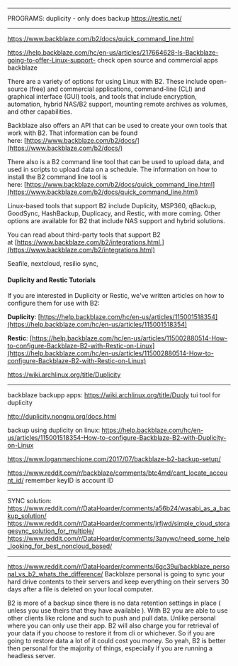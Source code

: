 ___
PROGRAMS:
duplicity - only does backup
https://restic.net/
___


https://www.backblaze.com/b2/docs/quick_command_line.html


https://help.backblaze.com/hc/en-us/articles/217664628-Is-Backblaze-going-to-offer-Linux-support-
check open source and commercial apps
backblaze 

There are a variety of options for using Linux with B2. These include open-source (free) and commercial applications, command-line (CLI) and graphical interface (GUI) tools, and tools that include encryption, automation, hybrid NAS/B2 support, mounting remote archives as volumes, and other capabilities.

Backblaze also offers an API that can be used to create your own tools that work with B2. That information can be found here: [https://www.backblaze.com/b2/docs/](https://www.backblaze.com/b2/docs/)

There also is a B2 command line tool that can be used to upload data, and used in scripts to upload data on a schedule. The information on how to install the B2 command line tool is here: [https://www.backblaze.com/b2/docs/quick_command_line.html](https://www.backblaze.com/b2/docs/quick_command_line.html)


Linux-based tools that support B2 include Duplicity, MSP360, qBackup, GoodSync, HashBackup, Duplicacy, and Restic, with more coming. Other options are available for B2 that include NAS support and hybrid solutions.

You can read about third-party tools that support B2 at [https://www.backblaze.com/b2/integrations.html.](https://www.backblaze.com/b2/integrations.html)

Seafile, nextcloud, resilio sync, 

#### **Duplicity and Restic Tutorials**

If you are interested in Duplicity or Restic, we've written articles on how to configure them for use with B2:

**Duplicity**: [https://help.backblaze.com/hc/en-us/articles/115001518354](https://help.backblaze.com/hc/en-us/articles/115001518354)

**Restic**: [https://help.backblaze.com/hc/en-us/articles/115002880514-How-to-configure-Backblaze-B2-with-Restic-on-Linux](https://help.backblaze.com/hc/en-us/articles/115002880514-How-to-configure-Backblaze-B2-with-Restic-on-Linux)


https://wiki.archlinux.org/title/Duplicity

___
backblaze backupp apps:
https://wiki.archlinux.org/title/Duply tui tool for duplicity

http://duplicity.nongnu.org/docs.html


backup using duplicity on linux:
https://help.backblaze.com/hc/en-us/articles/115001518354-How-to-configure-Backblaze-B2-with-Duplicity-on-Linux

https://www.loganmarchione.com/2017/07/backblaze-b2-backup-setup/


https://www.reddit.com/r/backblaze/comments/btc4md/cant_locate_account_id/
remember keyID is account ID


___
SYNC solution:
https://www.reddit.com/r/DataHoarder/comments/a56b24/wasabi_as_a_backup_solution/
https://www.reddit.com/r/DataHoarder/comments/jrfjwd/simple_cloud_storagesync_solution_for_multiple/
https://www.reddit.com/r/DataHoarder/comments/3anywc/need_some_help_looking_for_best_noncloud_based/


___
https://www.reddit.com/r/DataHoarder/comments/6gc39u/backblaze_personal_vs_b2_whats_the_difference/
Backblaze personal is going to sync your hard drive contents to their servers and keep everything on their servers 30 days after a file is deleted on your local computer.

B2 is more of a backup since there is no data retention settings in place ( unless you use theirs that they have available ). With B2 you are able to use other clients like rclone and such to push and pull data. Unlike personal where you can only use their app. B2 will also charge you for retrieval of your data if you choose to restore it from cli or whichever. So if you are going to restore data a lot of it could cost you money. So yeah, B2 is better then personal for the majority of things, especially if you are running a headless server.